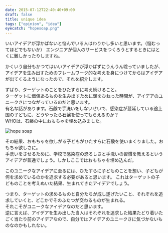 ```yaml
---
date: 2015-07-12T22:40:40+09:00
draft: false
title: unique idea
tags: ["opinion", "idea"]
eyecatch: "hopesoap.png"
---
```


いいアイデアが浮かばないと悩んでいる人はわりかし多いと思います。（悩むってほどでもないか） 
エンジニアが個人のサービスをつくろうとするときにはとくに難しかったりしますね。

かくいう自分もかつてはいいアイデアが浮かばずにうんうん唸っていましたが、アイデアを生み出すためのフレームワーク的な考えを身につけてからはアイデアが出てくるようになったので、それを紹介します。

ずばり、ターゲットのことをひたすらに考え続けること。  
ターゲットに価値あるものを生み出すために頭をひねった時間が、アイデアのユニークさにつながっているのだと思います。  
有名な話があります。石鹸で手洗いをしないせいで、感染症が蔓延している途上国の子どもに、どうやったら石鹸を使ってもらえるのか？  
WHOは、石鹸の中におもちゃを埋め込みました。

![hope soap](/images/hopesoap.png 'hopesoap')

その結果、おもちゃを欲しがる子どもがひたすらに石鹸を使いまくりました。おもちゃ欲しさに。  
手洗いをさせるために、学校で感染症の恐ろしさと手洗いの習慣を教えるというアイデアが普通でしょう。しかしここではおもちゃを埋め込んだ。

このユニークなアイデアに至るには、ひたすらに子どものことを想い、子どもが何を求めているのかを追求する必要があると思います。
これはターゲットの子どものことを考えぬいた結果、生まれてきたアイデアでしょう。

つまり、ターゲットの求めるものと自分たちが成し遂げたいこと、それぞれを追求していくと、どこかでそのふたつが交わるものが生まれる。  
それこそがユニークなアイデアなのだと思います。  
逆に言えば、アイデアを生み出した当人はそれぞれを追求した結果たどり着いたごく当たり前のアイデアなので、自分ではアイデアのユニークさに気づかないものなのかもしれない。





